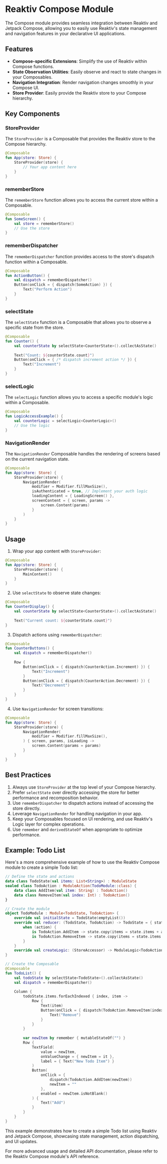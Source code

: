 # Reaktiv Compose Module

The Compose module provides seamless integration between Reaktiv and Jetpack Compose, allowing you to easily use Reaktiv's state management and navigation features in your declarative UI applications.

## Features

- **Compose-specific Extensions**: Simplify the use of Reaktiv within Compose functions.
- **State Observation Utilities**: Easily observe and react to state changes in your Composables.
- **Navigation Integration**: Render navigation changes smoothly in your Compose UI.
- **Store Provider**: Easily provide the Reaktiv store to your Compose hierarchy.

## Key Components

### StoreProvider

The `StoreProvider` is a Composable that provides the Reaktiv store to the Compose hierarchy.

```kotlin
@Composable
fun App(store: Store) {
    StoreProvider(store) {
        // Your app content here
    }
}
```

### rememberStore

The `rememberStore` function allows you to access the current store within a Composable.

```kotlin
@Composable
fun SomeScreen() {
    val store = rememberStore()
    // Use the store
}
```

### rememberDispatcher

The `rememberDispatcher` function provides access to the store's dispatch function within a Composable.

```kotlin
@Composable
fun ActionButton() {
    val dispatch = rememberDispatcher()
    Button(onClick = { dispatch(SomeAction) }) {
        Text("Perform Action")
    }
}
```

### selectState

The `selectState` function is a Composable that allows you to observe a specific state from the store.

```kotlin
@Composable
fun Counter() {
    val counterState by selectState<CounterState>().collectAsState()
    
    Text("Count: ${counterState.count}")
    Button(onClick = { /* dispatch increment action */ }) {
        Text("Increment")
    }
}
```

### selectLogic

The `selectLogic` function allows you to access a specific module's logic within a Composable.

```kotlin
@Composable
fun LogicAccessExample() {
    val counterLogic = selectLogic<CounterLogic>()
    // Use the logic
}
```

### NavigationRender

The `NavigationRender` Composable handles the rendering of screens based on the current navigation state.

```kotlin
@Composable
fun App(store: Store) {
    StoreProvider(store) {
        NavigationRender(
            modifier = Modifier.fillMaxSize(),
            isAuthenticated = true, // Implement your auth logic
            loadingContent = { LoadingScreen() },
            screenContent = { screen, params ->
                screen.Content(params)
            }
        )
    }
}
```

## Usage

1. Wrap your app content with `StoreProvider`:

```kotlin
@Composable
fun App(store: Store) {
    StoreProvider(store) {
        MainContent()
    }
}
```

2. Use `selectState` to observe state changes:

```kotlin
@Composable
fun CounterDisplay() {
    val counterState by selectState<CounterState>().collectAsState()
    
    Text("Current count: ${counterState.count}")
}
```

3. Dispatch actions using `rememberDispatcher`:

```kotlin
@Composable
fun CounterButtons() {
    val dispatch = rememberDispatcher()
    
    Row {
        Button(onClick = { dispatch(CounterAction.Increment) }) {
            Text("Increment")
        }
        Button(onClick = { dispatch(CounterAction.Decrement) }) {
            Text("Decrement")
        }
    }
}
```

4. Use `NavigationRender` for screen transitions:

```kotlin
@Composable
fun App(store: Store) {
    StoreProvider(store) {
        NavigationRender(
            modifier = Modifier.fillMaxSize(),
        ) { screen, params, isLoading ->
            screen.Content(params = params)
        }
    }
}
```

## Best Practices

1. Always use `StoreProvider` at the top level of your Compose hierarchy.
2. Prefer `selectState` over directly accessing the store for better performance and recomposition behavior.
3. Use `rememberDispatcher` to dispatch actions instead of accessing the store directly.
4. Leverage `NavigationRender` for handling navigation in your app.
5. Keep your Composables focused on UI rendering, and use Reaktiv's Logic layer for complex operations.
6. Use `remember` and `derivedStateOf` when appropriate to optimize performance.

## Example: Todo List

Here's a more comprehensive example of how to use the Reaktiv Compose module to create a simple Todo list:

```kotlin
// Define the state and actions
data class TodoState(val items: List<String>) : ModuleState
sealed class TodoAction : ModuleAction(TodoModule::class) {
    data class AddItem(val item: String) : TodoAction()
    data class RemoveItem(val index: Int) : TodoAction()
}

// Create the module
object TodoModule : Module<TodoState, TodoAction> {
    override val initialState = TodoState(emptyList())
    override val reducer: (TodoState, TodoAction) -> TodoState = { state, action ->
        when (action) {
            is TodoAction.AddItem -> state.copy(items = state.items + action.item)
            is TodoAction.RemoveItem -> state.copy(items = state.items.filterIndexed { index, _ -> index != action.index })
        }
    }
    override val createLogic: (StoreAccessor) -> ModuleLogic<TodoAction> = { TodoLogic(it) }
}

// Create the Composable
@Composable
fun TodoList() {
    val todoState by selectState<TodoState>().collectAsState()
    val dispatch = rememberDispatcher()
    
    Column {
        todoState.items.forEachIndexed { index, item ->
            Row {
                Text(item)
                Button(onClick = { dispatch(TodoAction.RemoveItem(index)) }) {
                    Text("Remove")
                }
            }
        }
        
        var newItem by remember { mutableStateOf("") }
        Row {
            TextField(
                value = newItem,
                onValueChange = { newItem = it },
                label = { Text("New Todo Item") }
            )
            Button(
                onClick = {
                    dispatch(TodoAction.AddItem(newItem))
                    newItem = ""
                },
                enabled = newItem.isNotBlank()
            ) {
                Text("Add")
            }
        }
    }
}
```

This example demonstrates how to create a simple Todo list using Reaktiv and Jetpack Compose, showcasing state management, action dispatching, and UI updates.

For more advanced usage and detailed API documentation, please refer to the Reaktiv Compose module's API reference.